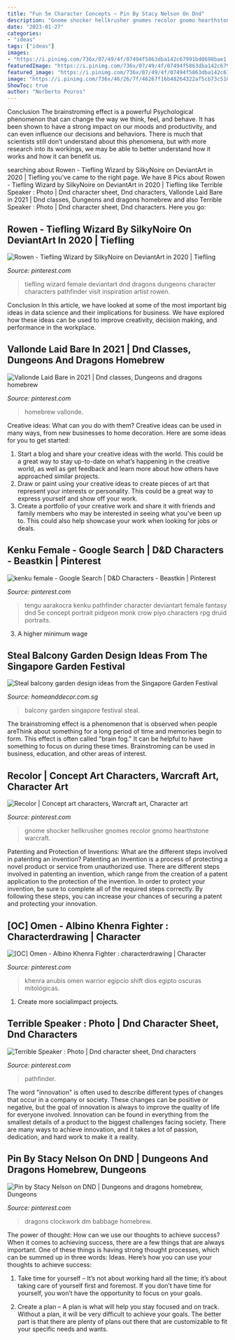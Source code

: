 ```yaml
---
title: "Fun 5e Character Concepts ~ Pin By Stacy Nelson On Dnd"
description: "Gnome shocker hellkrusher gnomes recolor gnomo hearthstone warcraft"
date: "2023-01-27"
categories:
- "ideas"
tags: ["ideas"]
images:
- "https://i.pinimg.com/736x/07/49/4f/07494f5863dba142c67991bd0698bae1.jpg"
featuredImage: "https://i.pinimg.com/736x/07/49/4f/07494f5863dba142c67991bd0698bae1.jpg"
featured_image: "https://i.pinimg.com/736x/07/49/4f/07494f5863dba142c67991bd0698bae1.jpg"
image: "https://i.pinimg.com/736x/46/26/7f/46267f16b48264322af5cb73c510a427.jpg"
ShowToc: true
author: "Norberto Pouros"
---
```



Conclusion
The brainstroming effect is a powerful Psychological phenomenon that can change the way we think, feel, and behave. It has been shown to have a strong impact on our moods and productivity, and can even influence our decisions and behaviors. There is much that scientists still don’t understand about this phenomena, but with more research into its workings, we may be able to better understand how it works and how it can benefit us.

	

		
searching about Rowen - Tiefling Wizard by SilkyNoire on DeviantArt in 2020 | Tiefling you've came to the right page. We have 8 Pics about Rowen - Tiefling Wizard by SilkyNoire on DeviantArt in 2020 | Tiefling like Terrible Speaker : Photo | Dnd character sheet, Dnd characters, Vallonde Laid Bare in 2021 | Dnd classes, Dungeons and dragons homebrew and also Terrible Speaker : Photo | Dnd character sheet, Dnd characters. Here you go:
		
    
## Rowen - Tiefling Wizard By SilkyNoire On DeviantArt In 2020 | Tiefling

<img loading=lazy src="https://i.pinimg.com/originals/19/2a/e9/192ae96abd6f8ea83927d5668bba6507.jpg" onerror="this.onerror=null;this.src='https://tse2.mm.bing.net/th?id=OIP.mSyXRIgZBM2372aaEAHQkwHaKe&amp;pid=15.1';" alt="Rowen - Tiefling Wizard by SilkyNoire on DeviantArt in 2020 | Tiefling">

_Source: pinterest.com_

>tiefling wizard female deviantart dnd dragons dungeons character characters pathfinder visit inspiration artist rowen. 

	

Conclusion
In this article, we have looked at some of the most important big ideas in data science and their implications for business. We have explored how these ideas can be used to improve creativity, decision making, and performance in the workplace.

    
## Vallonde Laid Bare In 2021 | Dnd Classes, Dungeons And Dragons Homebrew

<img loading=lazy src="https://i.pinimg.com/736x/bd/af/af/bdafaf6c9f489cd737f8aeaf4e7d022a.jpg" onerror="this.onerror=null;this.src='https://tse4.mm.bing.net/th?id=OIP.zexyZMnthAnWOhTh253g6AHaJl&amp;pid=15.1';" alt="Vallonde Laid Bare in 2021 | Dnd classes, Dungeons and dragons homebrew">

_Source: pinterest.com_

>homebrew vallonde. 

	

Creative ideas: What can you do with them?
Creative ideas can be used in many ways, from new businesses to home decoration. Here are some ideas for you to get started: 
1. Start a blog and share your creative ideas with the world. This could be a great way to stay up-to-date on what’s happening in the creative world, as well as get feedback and learn more about how others have approached similar projects. 
2. Draw or paint using your creative ideas to create pieces of art that represent your interests or personality. This could be a great way to express yourself and show off your work. 
3. Create a portfolio of your creative work and share it with friends and family members who may be interested in seeing what you’ve been up to. This could also help showcase your work when looking for jobs or deals. 

    
## Kenku Female - Google Search | D&amp;D Characters - Beastkin | Pinterest

<img loading=lazy src="https://s-media-cache-ak0.pinimg.com/736x/08/93/91/089391a6871f155f19a8075adf2b6203.jpg" onerror="this.onerror=null;this.src='https://tse2.mm.bing.net/th?id=OIP.YXnlOPcPUszAD-Jj93Qw2QHaLH&amp;pid=15.1';" alt="kenku female - Google Search | D&amp;D Characters - Beastkin | Pinterest">

_Source: pinterest.com_

>tengu aarakocra kenku pathfinder character deviantart female fantasy dnd 5e concept portrait pidgeon monk crow piyo characters rpg druid portraits. 

	

3. A higher minimum wage

    
## Steal Balcony Garden Design Ideas From The Singapore Garden Festival

<img loading=lazy src="https://www.homeanddecor.com.sg/sites/default/files/imagecache/hnd_revamp_1x1_large/blog/gallery_article/gallery_images/balcony-garden-2.jpg" onerror="this.onerror=null;this.src='https://tse3.mm.bing.net/th?id=OIP.A0tHq5vvBiCkP32UIL0-owHaNK&amp;pid=15.1';" alt="Steal balcony garden design ideas from the Singapore Garden Festival">

_Source: homeanddecor.com.sg_

>balcony garden singapore festival steal. 

	

The brainstroming effect is a phenomenon that is observed when people areThink about something for a long period of time and memories begin to form. This effect is often called "brain fog." It can be helpful to have something to focus on during these times. Brainstroming can be used in business, education, and other areas of interest.

    
## Recolor | Concept Art Characters, Warcraft Art, Character Art

<img loading=lazy src="https://i.pinimg.com/736x/46/26/7f/46267f16b48264322af5cb73c510a427.jpg" onerror="this.onerror=null;this.src='https://tse1.mm.bing.net/th?id=OIP.aftuyNBZp6fd7YLBJbBFtAHaKd&amp;pid=15.1';" alt="Recolor | Concept art characters, Warcraft art, Character art">

_Source: pinterest.com_

>gnome shocker hellkrusher gnomes recolor gnomo hearthstone warcraft. 

	

Patenting and Protection of Inventions: What are the different steps involved in patenting an invention?
Patenting an invention is a process of protecting a novel product or service from unauthorized use. There are different steps involved in patenting an invention, which range from the creation of a patent application to the protection of the invention. In order to protect your invention, be sure to complete all of the required steps correctly. By following these steps, you can increase your chances of securing a patent and protecting your innovation.

    
## [OC] Omen - Albino Khenra Fighter : Characterdrawing | Character

<img loading=lazy src="https://i.pinimg.com/736x/e2/86/e3/e286e3284fb6e7c092b5da66064f840c.jpg?b=t" onerror="this.onerror=null;this.src='https://tse2.mm.bing.net/th?id=OIP.I4LtkkQ8c4ilm-T69BlFRgHaKe&amp;pid=15.1';" alt="[OC] Omen - Albino Khenra Fighter : characterdrawing | Character">

_Source: pinterest.com_

>khenra anubis omen warrior egipcio shift dios egipto oscuras mitológicas. 

	

1. Create more socialimpact projects.

    
## Terrible Speaker : Photo | Dnd Character Sheet, Dnd Characters

<img loading=lazy src="https://i.pinimg.com/originals/03/c9/94/03c994ffd8baeace4187836d311bae7b.jpg" onerror="this.onerror=null;this.src='https://tse1.mm.bing.net/th?id=OIP.Fiv3wGEmPOzp9jfHaepwQwHaK1&amp;pid=15.1';" alt="Terrible Speaker : Photo | Dnd character sheet, Dnd characters">

_Source: pinterest.com_

>pathfinder. 

	

The word "innovation" is often used to describe different types of changes that occur in a company or society. These changes can be positive or negative, but the goal of innovation is always to improve the quality of life for everyone involved. Innovation can be found in everything from the smallest details of a product to the biggest challenges facing society. There are many ways to achieve innovation, and it takes a lot of passion, dedication, and hard work to make it a reality.

    
## Pin By Stacy Nelson On DND | Dungeons And Dragons Homebrew, Dungeons

<img loading=lazy src="https://i.pinimg.com/736x/07/49/4f/07494f5863dba142c67991bd0698bae1.jpg" onerror="this.onerror=null;this.src='https://tse1.mm.bing.net/th?id=OIP.SGpOFxu-Cjzr3nLa1Xrl-wHaKe&amp;pid=15.1';" alt="Pin by Stacy Nelson on DND | Dungeons and dragons homebrew, Dungeons">

_Source: pinterest.com_

>dragons clockwork dm babbage homebrew. 

	

The power of thought: How can we use our thoughts to achieve success?
When it comes to achieving success, there are a few things that are always important. One of these things is having strong thought processes, which can be summed up in three words: Ideas. Here’s how you can use your thoughts to achieve success: 
1. Take time for yourself – It’s not about working hard all the time; it’s about taking care of yourself first and foremost. If you don’t have time for yourself, you won’t have the opportunity to focus on your goals.

2. Create a plan – A plan is what will help you stay focused and on track. Without a plan, it will be very difficult to achieve your goals. The better part is that there are plenty of plans out there that are customizable to fit your specific needs and wants.


